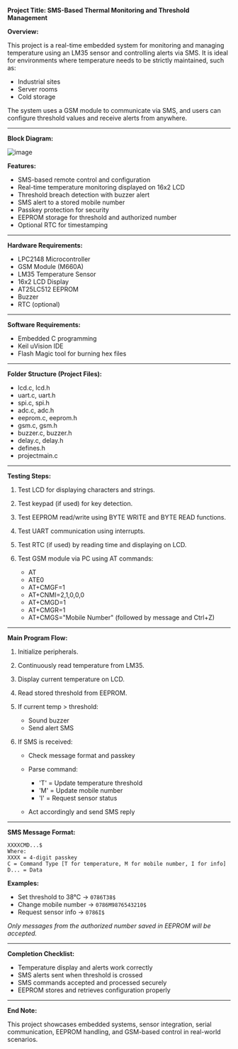 
**Project Title: SMS-Based Thermal Monitoring and Threshold Management**

**Overview:**

This project is a real-time embedded system for monitoring and managing temperature using an LM35 sensor and controlling alerts via SMS. It is ideal for environments where temperature needs to be strictly maintained, such as:

* Industrial sites
* Server rooms
* Cold storage

The system uses a GSM module to communicate via SMS, and users can configure threshold values and receive alerts from anywhere.

---
**Block Diagram:**

![image](https://github.com/user-attachments/assets/408224df-b09d-43e7-a73c-774c6e100025)


**Features:**

* SMS-based remote control and configuration
* Real-time temperature monitoring displayed on 16x2 LCD
* Threshold breach detection with buzzer alert
* SMS alert to a stored mobile number
* Passkey protection for security
* EEPROM storage for threshold and authorized number
* Optional RTC for timestamping

---

**Hardware Requirements:**

* LPC2148 Microcontroller
* GSM Module (M660A)
* LM35 Temperature Sensor
* 16x2 LCD Display
* AT25LC512 EEPROM
* Buzzer
* RTC (optional)

---

**Software Requirements:**

* Embedded C programming
* Keil uVision IDE
* Flash Magic tool for burning hex files

---

**Folder Structure (Project Files):**

* lcd.c, lcd.h
* uart.c, uart.h
* spi.c, spi.h
* adc.c, adc.h
* eeprom.c, eeprom.h
* gsm.c, gsm.h
* buzzer.c, buzzer.h
* delay.c, delay.h
* defines.h
* projectmain.c

---

**Testing Steps:**

1. Test LCD for displaying characters and strings.
2. Test keypad (if used) for key detection.
3. Test EEPROM read/write using BYTE WRITE and BYTE READ functions.
4. Test UART communication using interrupts.
5. Test RTC (if used) by reading time and displaying on LCD.
6. Test GSM module via PC using AT commands:

   * AT
   * ATE0
   * AT+CMGF=1
   * AT+CNMI=2,1,0,0,0
   * AT+CMGD=1
   * AT+CMGR=1
   * AT+CMGS="Mobile Number" (followed by message and Ctrl+Z)

---

**Main Program Flow:**

1. Initialize peripherals.
2. Continuously read temperature from LM35.
3. Display current temperature on LCD.
4. Read stored threshold from EEPROM.
5. If current temp > threshold:

   * Sound buzzer
   * Send alert SMS
6. If SMS is received:

   * Check message format and passkey
   * Parse command:

     * 'T' = Update temperature threshold
     * 'M' = Update mobile number
     * 'I' = Request sensor status
   * Act accordingly and send SMS reply

---

**SMS Message Format:**

```
XXXXCMD...$
Where:
XXXX = 4-digit passkey  
C = Command Type [T for temperature, M for mobile number, I for info]  
D... = Data
```

**Examples:**

* Set threshold to 38°C → `0786T38$`
* Change mobile number → `0786M9876543210$`
* Request sensor info → `0786I$`

*Only messages from the authorized number saved in EEPROM will be accepted.*

---

**Completion Checklist:**

* Temperature display and alerts work correctly
* SMS alerts sent when threshold is crossed
* SMS commands accepted and processed securely
* EEPROM stores and retrieves configuration properly

---

**End Note:**

This project showcases embedded systems, sensor integration, serial communication, EEPROM handling, and GSM-based control in real-world scenarios.

